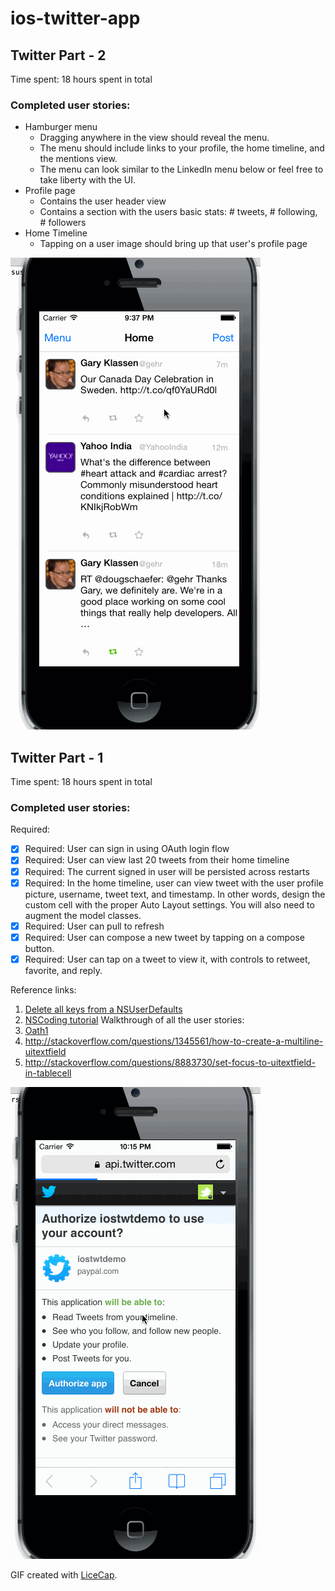 ios-twitter-app
===============

## Twitter Part - 2

Time spent: 18 hours spent in total

### Completed user stories:

* Hamburger menu
  * Dragging anywhere in the view should reveal the menu.
  * The menu should include links to your profile, the home timeline, and the mentions view.
  * The menu can look similar to the LinkedIn menu below or feel free to take liberty with the UI.
* Profile page
  * Contains the user header view
  * Contains a section with the users basic stats: # tweets, # following, # followers
* Home Timeline
  * Tapping on a user image should bring up that user's profile page

![Video Walkthrough](https://raw.githubusercontent.com/sumitsavla/ios-twitter-app/master/twitter_additional.gif)

## Twitter Part - 1

Time spent: 18 hours spent in total

### Completed user stories:

Required:
 * [x] Required: User can sign in using OAuth login flow 
 * [x] Required: User can view last 20 tweets from their home timeline
 * [x] Required: The current signed in user will be persisted across restarts
 * [x] Required: In the home timeline, user can view tweet with the user profile picture, username, tweet text, and timestamp.  In other words, design the custom cell with the proper Auto Layout settings.  You will also need to augment the model classes.
 * [x] Required: User can pull to refresh
 * [x] Required: User can compose a new tweet by tapping on a compose button.
 * [x] Required: User can tap on a tweet to view it, with controls to retweet, favorite, and reply.

Reference links:
1. [Delete all keys from a NSUserDefaults](http://stackoverflow.com/questions/6797096/delete-all-keys-from-a-nsuserdefaults-dictionary-iphone)
2. [NSCoding tutorial](http://www.raywenderlich.com/1914/nscoding-tutorial-for-ios-how-to-save-your-app-data)
Walkthrough of all the user stories:
3. [Oath1](https://github.com/bdbergeron/BDBOAuth1Manager)
4. http://stackoverflow.com/questions/1345561/how-to-create-a-multiline-uitextfield
5. http://stackoverflow.com/questions/8883730/set-focus-to-uitextfield-in-tablecell

![Video Walkthrough](https://raw.githubusercontent.com/sumitsavla/ios-twitter-app/master/twitter2.gif)

GIF created with [LiceCap](http://www.cockos.com/licecap/).

